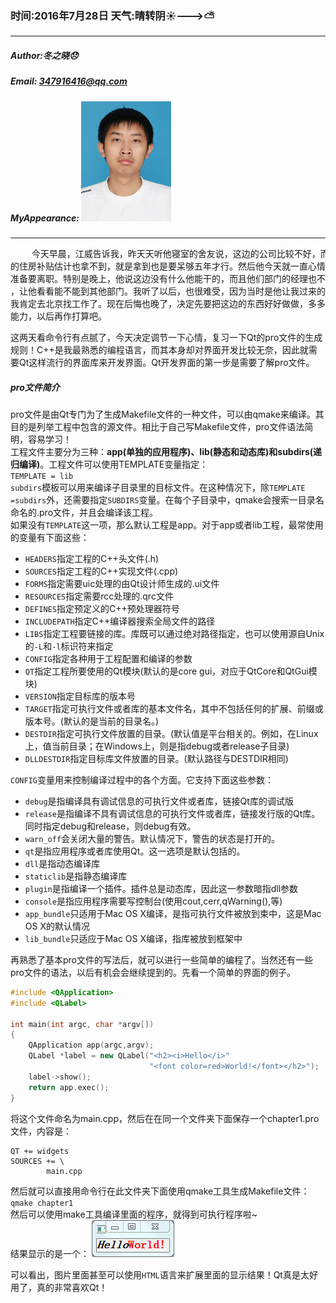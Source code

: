 ### 时间:2016年7月28日 天气:晴转阴:sunny:--->:partly_sunny:
-----
#####   Author:冬之晓:disappointed:
#####   Email: 347916416@qq.com
#####   MyAppearance: ![MyAppearance](../MyPicture.JPG "我的头像")
----------

<pre>
    今天早晨，江威告诉我，昨天天听他寝室的舍友说，这边的公司比较不好，而且保证
的住房补贴估计也拿不到，就是拿到也是要呆够五年才行。然后他今天就一直心情不好，
准备要离职。特别是晚上，他说这边没有什么他能干的，而且他们部门的经理也不要他了
，让他看看能不能到其他部门。我听了以后，也很难受，因为当时是他让我过来的，否则
我肯定去北京找工作了。现在后悔也晚了，决定先要把这边的东西好好做做，多多提高点
能力，以后再作打算吧。
</pre>

这两天看命令行有点腻了，今天决定调节一下心情，复习一下Qt的pro文件的生成规则！C++是我最熟悉的编程语言，而其本身却对界面开发比较无奈，因此就需要Qt这样流行的界面库来开发界面。Qt开发界面的第一步是需要了解pro文件。

##### pro文件简介
pro文件是由Qt专门为了生成Makefile文件的一种文件，可以由qmake来编译。其目的是列举工程中包含的源文件。相比于自己写Makefile文件，pro文件语法简明，容易学习！  
工程文件主要分为三种：**app(单独的应用程序)、lib(静态和动态库)和subdirs(递归编译)**。工程文件可以使用TEMPLATE变量指定：  
`TEMPLATE = lib`  
`subdirs`模板可以用来编译子目录里的目标文件。在这种情况下，除`TEMPLATE =subdirs`外，还需要指定`SUBDIRS`变量。在每个子目录中，qmake会搜索一目录名命名的.pro文件，并且会编译该工程。  
如果没有`TEMPLATE`这一项，那么默认工程是app。对于app或者lib工程，最常使用的变量有下面这些：

- `HEADERS`指定工程的C++头文件(.h)
- `SOURCES`指定工程的C++实现文件(.cpp)
- `FORMS`指定需要uic处理的由Qt设计师生成的.ui文件
- `RESOURCES`指定需要rcc处理的.qrc文件
- `DEFINES`指定预定义的C++预处理器符号
- `INCLUDEPATH`指定C++编译器搜索全局文件的路径
- `LIBS`指定工程要链接的库。库既可以通过绝对路径指定，也可以使用源自Unix的`-L`和`-l`标识符来指定
- `CONFIG`指定各种用于工程配置和编译的参数
- `QT`指定工程所要使用的Qt模块(默认的是core gui，对应于QtCore和QtGui模块)
- `VERSION`指定目标库的版本号
- `TARGET`指定可执行文件或者库的基本文件名，其中不包括任何的扩展、前缀或版本号。(默认的是当前的目录名。)
- `DESTDIR`指定可执行文件放置的目录。(默认值是平台相关的。例如，在Linux上，值当前目录；在Windows上，则是指debug或者release子目录)
- `DLLDESTDIR`指定目标库文件放置的目录。(默认路径与DESTDIR相同)

`CONFIG`变量用来控制编译过程中的各个方面。它支持下面这些参数：

- `debug`是指编译具有调试信息的可执行文件或者库，链接Qt库的调试版
- `release`是指编译不具有调试信息的可执行文件或者库，链接发行版的Qt库。同时指定debug和release，则debug有效。
- `warn_off`会关闭大量的警告。默认情况下，警告的状态是打开的。
- `qt`是指应用程序或者库使用Qt。这一选项是默认包括的。
- `dll`是指动态编译库
- `staticlib`是指静态编译库
- `plugin`是指编译一个插件。插件总是动态库，因此这一参数暗指dll参数
- `console`是指应用程序需要写控制台(使用cout,cerr,qWarning(),等)
- `app_bundle`只适用于Mac OS X编译，是指可执行文件被放到束中，这是Mac OS X的默认情况
- `lib_bundle`只适应于Mac OS X编译，指库被放到框架中

再熟悉了基本pro文件的写法后，就可以进行一些简单的编程了。当然还有一些pro文件的语法，以后有机会会继续提到的。先看一个简单的界面的例子。

```C++
#include <QApplication>
#include <QLabel>

int main(int argc, char *argv[])
{
    QApplication app(argc,argv);
    QLabel *label = new QLabel("<h2><i>Hello</i>"
                               "<font color=red>World!</font></h2>");
    label->show();
    return app.exec();
}
```
将这个文件命名为main.cpp，然后在在同一个文件夹下面保存一个chapter1.pro文件，内容是：

```
QT += widgets
SOURCES += \
        main.cpp
```

然后就可以直接用命令行在此文件夹下面使用qmake工具生成Makefile文件：  
`qmake chapter1`  
然后可以使用make工具编译里面的程序，就得到可执行程序啦~  
结果显示的是一个： ![chapter1](../diaryPic/HelloWorld.png "chapter1")

可以看出，图片里面甚至可以使用`HTML`语言来扩展里面的显示结果！Qt真是太好用了，真的非常喜欢Qt！